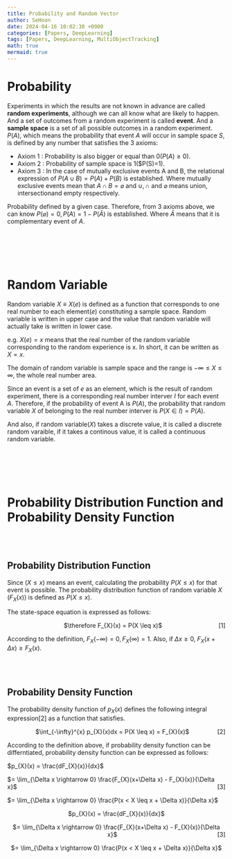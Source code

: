 ```yaml
---
title: Probability and Random Vector
author: SeHoon
date: 2024-04-16 10:02:30 +0900
categories: [Papers, DeepLearning]
tags: [Papers, DeepLearning, MultiObjectTracking]
math: true
mermaid: true
---
```


# Probability
Experiments in which the results are not known in advance are called **random experiments**, although we can all know what are likely to happen. And a set of outcomes from a random experiment is called **event**. And a **sample space** is a set of all possible outcomes in a random experiment.<br>
$P(A)$, which means the probability that event $A$ will occur in sample space $S$, is defined by any number that satisfies the 3 axioms:

+ Axiom 1 : Probability is also bigger or equal than 0($P(A) \geq 0$).
+ Axiom 2 : Probability of sample space is 1($P(S)=1).
+ Axiom 3 : In the case of mutually exclusive events A and B, the relational expression of $P(A \cup B)=P(A)+P(B)$ is established. Where mutually exclusive events mean that $A \cap B = \varnothing$ and $\cup, \cap$ and $\varnothing$ means union, intersectionand empty respectively.<br>

Probability defined by a given case. Therefore, from 3 axioms above, we can know  $P(\varnothing)=0, P(A)=1-P(\bar{A})$ is established. Where $\bar{A}$ means that it is complementary event of $A$.

<br><br><br><br>

# Random Variable

Random variable $X\equiv X(e)$ is defined as a function that corresponds to one real number to each element($e$) constituting a sample space. Random variable is written in upper case and the value that random variable will actually take is written in lower case.

e.g. $X(e)=x$ means that the real number of the random variable corresponding to the random experience is x. In short, it can be written as $X=x$.

The domain of random variable is sample space and the range is $-\infty \leq X \leq \infty$, the whole real number area.

Since an event is a set of $e$ as an element, which is the result of random experiment, there is a corresponding real number interver $I$ for each event $A$. Therefore, if the probability of event A is $P(A)$, the probability that random variable $X$ of belonging to the real number interver is $P(X \in I) = P(A)$.

And also, if random variable($X$) takes a discrete value, it is called a discrete random varaible, if it takes a continous value, it is called a continuous random variable.

<br><br><br><br>

# Probability Distribution Function and Probability Density Function

<br><br>

## Probability Distribution Function

Since $(X \leq x)$ means an event, calculating the probability $P(X \leq x)$ for that event is possible. The probability distribution function of random variable $X$ ($F_{X}(x)$) is defined as $P(X \leq x)$.

The state-space equation is expressed as follows:
<p align="center">
    <span>$\therefore F_{X}(x) = P(X \leq x)$</span>
    <span style="float: right;">[1]</span>
</p>

According to the definition, $F_{X}(-\infty) = 0, F_{X}(\infty) = 1$. Also, if $\Delta x \geq 0$, $F_{X}(x+\Delta x) \geq F_{X}(x)$.

<br><br>

## Probability Density Function

The probability density function of $p_{X}(x)$ defines the following integral expression[2] as a function that satisfies.

<p align="center">
    <span>$\int_{-\infty}^{x} p_{X}(x)dx = P(X \leq x) = F_{X}(x)$</span>
    <span style="float: right;">[2]</span>
</p>

According to the definition above, if probability density function can be differntiated, probability density function can be expressed as follows:

<div algin="center">
    <p> $p_{X}(x) = \frac{dF_{X}(x)}{dx}$ </p>
    <p> <span>$= \lim_{\Delta x \rightarrow 0} \frac{F_{X}(x+\Delta x) - F_{X}(x)}{\Delta x}$</span>
    <span style="float: right;">[3]</span> </p>
    <p> $= \lim_{\Delta x \rightarrow 0} \frac{P(x < X \leq x + \Delta x)}{\Delta x}$ </p>
</div>

<center>

$p_{X}(x) = \frac{dF_{X}(x)}{dx}$
</center>

<p align="center">
    <span>$= \lim_{\Delta x \rightarrow 0} \frac{F_{X}(x+\Delta x) - F_{X}(x)}{\Delta x}$</span>
    <span style="float: right;">[3]</span>
</p>

<center>

$= \lim_{\Delta x \rightarrow 0} \frac{P(x < X \leq x + \Delta x)}{\Delta x}$
</center>

